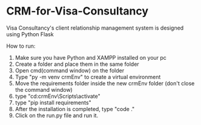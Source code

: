 # CRM-for-Visa-Consultancy
Visa Consultancy's client relationship management system is designed using Python Flask

How to run:
1) Make sure you have Python and XAMPP installed on your pc
2) Create a folder and place them in the same folder
3) Open cmd(command window) on the folder
4) Type "py -m venv crmEnv" to create a virtual environment
5) Move the requirements folder inside the new crmEnv folder (don't close the command window)
6) type "cd:crmEnv\Scripts\activate"
7) type "pip install requirements"
8) After the installation is completed, type "code ."
9) Click on the run.py file and run it.
